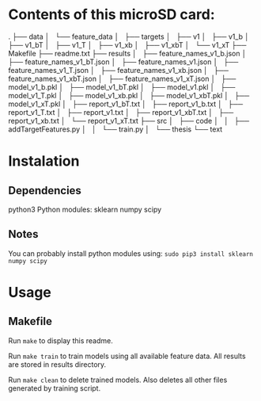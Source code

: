 # Contents of this microSD card:
.
├── data
│   └── feature_data
│       ├── targets
│       ├── v1
│       ├── v1_b
│       ├── v1_bT
│       ├── v1_T
│       ├── v1_xb
│       ├── v1_xbT
│       └── v1_xT
├── Makefile
├── readme.txt
├── results
│   ├── feature_names_v1_b.json
│   ├── feature_names_v1_bT.json
│   ├── feature_names_v1.json
│   ├── feature_names_v1_T.json
│   ├── feature_names_v1_xb.json
│   ├── feature_names_v1_xbT.json
│   ├── feature_names_v1_xT.json
│   ├── model_v1_b.pkl
│   ├── model_v1_bT.pkl
│   ├── model_v1.pkl
│   ├── model_v1_T.pkl
│   ├── model_v1_xb.pkl
│   ├── model_v1_xbT.pkl
│   ├── model_v1_xT.pkl
│   ├── report_v1_bT.txt
│   ├── report_v1_b.txt
│   ├── report_v1_T.txt
│   ├── report_v1.txt
│   ├── report_v1_xbT.txt
│   ├── report_v1_xb.txt
│   └── report_v1_xT.txt
├── src
│   ├── code
│   │   ├── addTargetFeatures.py
│   │   └── train.py
│   └── thesis
└── text

# Instalation 
## Dependencies
python3
Python modules: sklearn numpy scipy

## Notes
You can probably install python modules using:
`sudo pip3 install sklearn numpy scipy`

# Usage
## Makefile
Run `make` to display this readme.

Run `make train` to train models using all available feature data.
All results are stored in results directory.

Run `make clean` to delete trained models.
Also deletes all other files generated by training script.


